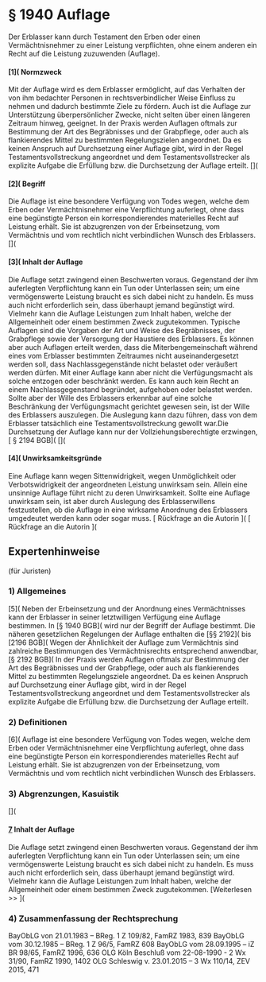 # § 1940 Auflage
Der Erblasser kann durch Testament den Erben oder einen Vermächtnisnehmer zu einer Leistung verpflichten, ohne einem anderen ein Recht auf die Leistung zuzuwenden (Auflage).
#### [1]( Normzweck
Mit der Auflage wird es dem Erblasser ermöglicht, auf das Verhalten der von ihm bedachter Personen in rechtsverbindlicher Weise Einfluss zu nehmen und dadurch bestimmte Ziele zu fördern. Auch ist die Auflage zur Unterstützung überpersönlicher Zwecke, nicht selten über einen längeren Zeitraum hinweg, geeignet. In der Praxis werden Auflagen oftmals zur Bestimmung der Art des Begräbnisses und der Grabpflege, oder auch als flankierendes Mittel zu bestimmten Regelungszielen angeordnet. Da es keinen Anspruch auf Durchsetzung einer Auflage gibt, wird in der Regel Testamentsvollstreckung angeordnet und dem Testamentsvollstrecker als explizite Aufgabe die Erfüllung bzw. die Durchsetzung der Auflage erteilt.
[](
#### [2]( Begriff
Die Auflage ist eine besondere Verfügung von Todes wegen, welche dem Erben oder Vermächtnisnehmer eine Verpflichtung auferlegt, ohne dass eine begünstigte Person ein korrespondierendes materielles Recht auf Leistung erhält. Sie ist abzugrenzen von der Erbeinsetzung, vom Vermächtnis und vom rechtlich nicht verbindlichen Wunsch des Erblassers.
[](
#### [3]( Inhalt der Auflage
Die Auflage setzt zwingend einen Beschwerten voraus. Gegenstand der ihm auferlegten Verpflichtung kann ein Tun oder Unterlassen sein; um eine vermögenswerte Leistung braucht es sich dabei nicht zu handeln. Es muss auch nicht erforderlich sein, dass überhaupt jemand begünstigt wird. Vielmehr kann die Auflage Leistungen zum Inhalt haben, welche der Allgemeinheit oder einem bestimmen Zweck zugutekommen. Typische Auflagen sind die Vorgaben der Art und Weise des Begräbnisses, der Grabpflege sowie der Versorgung der Haustiere des Erblassers. Es können aber auch Auflagen erteilt werden, dass die Miterbengemeinschaft während eines vom Erblasser bestimmten Zeitraumes nicht auseinandergesetzt werden soll, dass Nachlassgegenstände nicht belastet oder veräußert werden dürfen. Mit einer Auflage kann aber nicht die Verfügungsmacht als solche entzogen oder beschränkt werden. Es kann auch kein Recht an einem Nachlassgegenstand begründet, aufgehoben oder belastet werden. Sollte aber der Wille des Erblassers erkennbar auf eine solche Beschränkung der Verfügungsmacht gerichtet gewesen sein, ist der Wille des Erblassers auszulegen. Die Auslegung kann dazu führen, dass von dem Erblasser tatsächlich eine Testamentsvollstreckung gewollt war.Die Durchsetzung der Auflage kann nur der Vollziehungsberechtigte erzwingen,[ § 2194 BGB](
[](
#### [4]( Unwirksamkeitsgründe
Eine Auflage kann wegen Sittenwidrigkeit, wegen Unmöglichkeit oder Verbotswidrigkeit der angeordneten Leistung unwirksam sein. Allein eine unsinnige Auflage führt nicht zu deren Unwirksamkeit.
Sollte eine Auflage unwirksam sein, ist aber durch Auslegung des Erblasserwillens festzustellen, ob die Auflage in eine wirksame Anordnung des Erblassers umgedeutet werden kann oder sogar muss.
[ Rückfrage an die Autorin ]( [ Rückfrage an die Autorin ](
## Expertenhinweise
(für Juristen)
### 1) Allgemeines
[5](
Neben der Erbeinsetzung und der Anordnung eines Vermächtnisses kann der Erblasser in seiner letztwilligen Verfügung eine Auflage bestimmen. In [§ 1940 BGB]( wird nur der Begriff der Auflage bestimmt. Die näheren gesetzlichen Regelungen der Auflage enthalten die [§§ 2192]( bis [2196 BGB](
Wegen der Ähnlichkeit der Auflage zum Vermächtnis sind zahlreiche Bestimmungen des Vermächtnisrechts entsprechend anwendbar, [§ 2192 BGB](
In der Praxis werden Auflagen oftmals zur Bestimmung der Art des Begräbnisses und der Grabpflege, oder auch als flankierendes Mittel zu bestimmten Regelungsziele angeordnet. Da es keinen Anspruch auf Durchsetzung einer Auflage gibt, wird in der Regel Testamentsvollstreckung angeordnet und dem Testamentsvollstrecker als explizite Aufgabe die Erfüllung bzw. die Durchsetzung der Auflage erteilt.
### 2) Definitionen
[6]( Auflage ist eine besondere Verfügung von Todes wegen, welche dem Erben oder Vermächtnisnehmer eine Verpflichtung auferlegt, ohne dass eine begünstigte Person ein korrespondierendes materielles Recht auf Leistung erhält. Sie ist abzugrenzen von der Erbeinsetzung, vom Vermächtnis und vom rechtlich nicht verbindlichen Wunsch des Erblassers.
### 3) Abgrenzungen, Kasuistik
[](
#### [7]( a) Inhalt der Auflage
Die Auflage setzt zwingend einen Beschwerten voraus.
Gegenstand der ihm auferlegten Verpflichtung kann ein Tun oder Unterlassen sein; um eine vermögenswerte Leistung braucht es sich dabei nicht zu handeln. Es muss auch nicht erforderlich sein, dass überhaupt jemand begünstigt wird. Vielmehr kann die Auflage Leistungen zum Inhalt haben, welche der Allgemeinheit oder einem bestimmen Zweck zugutekommen.
[Weiterlesen >> ](
### 4) Zusammenfassung der Rechtsprechung
BayObLG von 21.01.1983 – BReg. 1 Z 109/82, FamRZ 1983, 839
BayObLG vom 30.12.1985 – BReg. 1 Z 96/5, FamRZ 608
BayObLG vom 28.09.1995 – iZ BR 98/65, FamRZ 1996, 636
OLG Köln Beschluß vom 22-08-1990 - 2 Wx 31/90, FamRZ 1990, 1402
OLG Schleswig v. 23.01.2015 – 3 Wx 110/14, ZEV 2015, 471